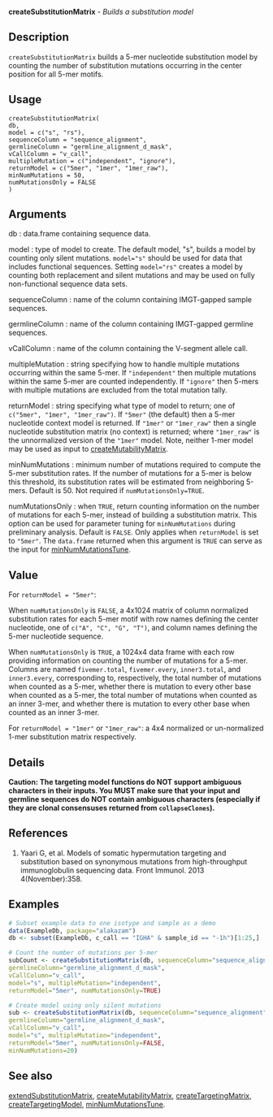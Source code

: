 **createSubstitutionMatrix** - *Builds a substitution model*

Description
--------------------

`createSubstitutionMatrix` builds a 5-mer nucleotide substitution model by counting 
the number of substitution mutations occurring in the center position for all 5-mer 
motifs.


Usage
--------------------
```
createSubstitutionMatrix(
db,
model = c("s", "rs"),
sequenceColumn = "sequence_alignment",
germlineColumn = "germline_alignment_d_mask",
vCallColumn = "v_call",
multipleMutation = c("independent", "ignore"),
returnModel = c("5mer", "1mer", "1mer_raw"),
minNumMutations = 50,
numMutationsOnly = FALSE
)
```

Arguments
-------------------

db
:   data.frame containing sequence data.

model
:   type of model to create. The default model, "s", 
builds a model by counting only silent mutations. `model="s"`
should be used for data that includes functional sequences.
Setting `model="rs"` creates a model by counting both 
replacement and silent mutations and may be used on fully 
non-functional sequence data sets.

sequenceColumn
:   name of the column containing IMGT-gapped sample sequences.

germlineColumn
:   name of the column containing IMGT-gapped germline sequences.

vCallColumn
:   name of the column containing the V-segment allele call.

multipleMutation
:   string specifying how to handle multiple mutations occurring 
within the same 5-mer. If `"independent"` then multiple 
mutations within the same 5-mer are counted independently. 
If `"ignore"` then 5-mers with multiple mutations are 
excluded from the total mutation tally.

returnModel
:   string specifying what type of model to return; one of
`c("5mer", "1mer", "1mer_raw")`. If `"5mer"` 
(the default) then a 5-mer nucleotide context model is 
returned. If `"1mer"` or `"1mer_raw"` then a single 
nucleotide substitution matrix (no context) is returned;
where `"1mer_raw"` is the unnormalized version of the 
`"1mer"` model. Note, neither 1-mer model may be used
as input to [createMutabilityMatrix](createMutabilityMatrix.md).

minNumMutations
:   minimum number of mutations required to compute the 5-mer 
substitution rates. If the number of mutations for a 5-mer
is below this threshold, its substitution rates will be 
estimated from neighboring 5-mers. Default is 50. 
Not required if `numMutationsOnly=TRUE`.

numMutationsOnly
:   when `TRUE`, return counting information on the number
of mutations for each 5-mer, instead of building a substitution
matrix. This option can be used for parameter tuning for 
`minNumMutations` during preliminary analysis. 
Default is `FALSE`. Only applies when `returnModel` 
is set to `"5mer"`. The `data.frame` returned when
this argument is `TRUE` can serve as the input for
[minNumMutationsTune](minNumMutationsTune.md).




Value
-------------------

For `returnModel = "5mer"`: 

When `numMutationsOnly` is `FALSE`, a 4x1024 matrix of column 
normalized substitution rates for each 5-mer motif with row names defining 
the center nucleotide, one of `c("A", "C", "G", "T")`, and column names 
defining the 5-mer nucleotide sequence. 

When `numMutationsOnly` is 
`TRUE`, a 1024x4 data frame with each row providing information on 
counting the number of mutations for a 5-mer. Columns are named 
`fivemer.total`, `fivemer.every`, `inner3.total`, and
`inner3.every`, corresponding to, respectively,
the total number of mutations when counted as a 5-mer, 
whether there is mutation to every other base when counted as a 5-mer,
the total number of mutations when counted as an inner 3-mer, and
whether there is mutation to every other base when counted as an inner 3-mer.

For `returnModel = "1mer"` or `"1mer_raw"`:
a 4x4 normalized or un-normalized 1-mer substitution matrix respectively.


Details
-------------------

**Caution: The targeting model functions do NOT support ambiguous 
characters in their inputs. You MUST make sure that your input and germline
sequences do NOT contain ambiguous characters (especially if they are
clonal consensuses returned from `collapseClones`).**


References
-------------------


1. Yaari G, et al. Models of somatic hypermutation targeting and substitution based 
on synonymous mutations from high-throughput immunoglobulin sequencing data. 
Front Immunol. 2013 4(November):358.
 



Examples
-------------------

```R
# Subset example data to one isotype and sample as a demo
data(ExampleDb, package="alakazam")
db <- subset(ExampleDb, c_call == "IGHA" & sample_id == "-1h")[1:25,]

# Count the number of mutations per 5-mer
subCount <- createSubstitutionMatrix(db, sequenceColumn="sequence_alignment",
germlineColumn="germline_alignment_d_mask",
vCallColumn="v_call",
model="s", multipleMutation="independent",
returnModel="5mer", numMutationsOnly=TRUE)

# Create model using only silent mutations
sub <- createSubstitutionMatrix(db, sequenceColumn="sequence_alignment",
germlineColumn="germline_alignment_d_mask",
vCallColumn="v_call",
model="s", multipleMutation="independent",
returnModel="5mer", numMutationsOnly=FALSE,
minNumMutations=20)
```



See also
-------------------

[extendSubstitutionMatrix](extendSubstitutionMatrix.md), [createMutabilityMatrix](createMutabilityMatrix.md), 
[createTargetingMatrix](createTargetingMatrix.md), [createTargetingModel](createTargetingModel.md),
[minNumMutationsTune](minNumMutationsTune.md).






